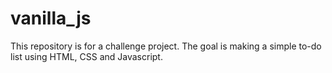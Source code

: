 # vanilla_js
This repository is for a challenge project.
The goal is making a simple to-do list using HTML, CSS and Javascript.
